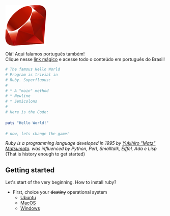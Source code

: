![Ruby!](icon.png)

Olá! Aqui falamos português também!<br>
Clique nesse [link mágico](README_pt-br.md) e acesse todo o conteúdo em português do Brasil!

```ruby
# The famous Hello World
# Program is trivial in
# Ruby. Superfluous:
#
# * A "main" method
# * Newline
# * Semicolons
#
# Here is the Code:

puts "Hello World!"

# now, lets change the game!
```

_Ruby is a  programming language developed in 1995 by [Yukihiro "Matz" Matsumoto](https://github.com/matz). was influenced by Python, Perl, Smalltalk, Eiffel, Ada e Lisp_ (That is history enough to get started)

## Getting started

Let's start of the very beginning. How to install ruby?

- First, choice your ~~destiny~~ operational system
  - [Ubuntu](/contents/en/how_to_install_on_ubuntu.md)
  - [MacOS](/contents/en/how_to_install_on_macos.md)
  - [Windows](/contents/en/how_to_install_on_windows.md)
